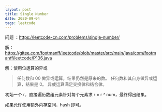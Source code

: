 ```yaml
---
layout: post
title: Single Number
date: 2020-09-04
tags: leetcode
---
```


问题 ：https://leetcode-cn.com/problems/single-number/

解：https://gitee.com/footmanff/leetcode/blob/master/src/main/java/com/footmanff/leetcode/P136.java

<!-- more -->

解：使用位运算的异或

> 任何数和 00 做异或运算，结果仍然是原来的数。
> 任何数和其自身做异或运算，结果是 0。
> 异或运算满足交换律和结合律。

初始一个 r，直接遍历数组元素针对每个元素求 r = r ^ num，最终得出结果。

如果允许使用额外内存空间，hash 即可。